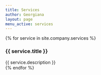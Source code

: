 ```yaml
---
title: Services
author: Georgiana
layout: page
menu_active: services
---
```


{% for service in site.company.services %}
<div class="panel">

<div class="panel-title">
  <h3>{{ service.title }}</h3>
</div>
<div class="panel-body">
  {{ service.description }}
</div>

</div>
{% endfor %}
